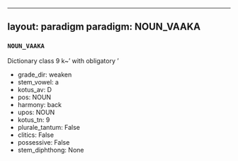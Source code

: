 
---
layout: paradigm
paradigm: NOUN_VAAKA
---
### ` NOUN_VAAKA `

Dictionary class 9 k~’ with obligatory ’
* grade_dir: weaken
* stem_vowel: a
* kotus_av: D
* pos: NOUN
* harmony: back
* upos: NOUN
* kotus_tn: 9
* plurale_tantum: False
* clitics: False
* possessive: False
* stem_diphthong: None
